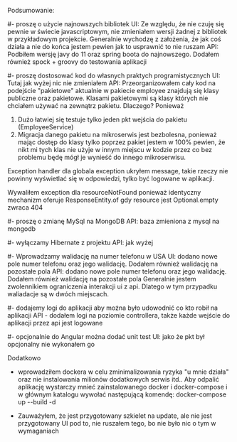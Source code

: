 Podsumowanie:

#- proszę o użycie najnowszych bibliotek
UI: Ze względu, że nie czuję się pewnie w świecie javascriptowym, nie zmieniałem wersji żadnej z bibliotek w przykładowym projekcie. Generalnie wychodzę z założenia, że jak coś działa a nie do końca jestem pewien jak to usprawnić to nie ruszam
API: Podbiłem wersję javy do 11 oraz spring boota do najnowszego. Dodałem również spock + groovy do testowania aplikacji

#- proszę dostosować kod do własnych praktych programistycznych 
UI: Tutaj jak wyżej nic nie zmieniałem
API: Przeorganizowałem cały kod na podejście "pakietowe" aktualnie w pakiecie employee znajdują się klasy publiczne oraz pakietowe. Klasami pakietowymi są klasy których nie chciałem używać na zewnątrz pakietu. Dlaczego? Ponieważ 
1) Dużo łatwiej się testuje tylko jeden pkt wejścia do pakietu (EmployeeService) 
2) Migracja danego pakietu na mikroserwis jest bezbolesna, ponieważ mając dostęp do klasy tylko poprzez pakiet jestem w 100% pewien, że nikt mi tych klas nie użyje w innym miejscu w kodzie przez co bez problemu będę mógł je wynieść do innego mikroserwisu.

Exception handler dla globala exception ukryłem message, takie rzeczy nie powinny wyświetlać się w odpowiedzi, tylko być logowane w aplikacji. 

Wywaliłem exception dla resourceNotFound ponieważ identyczny mechanizm oferuje ResponseEntity.of gdy resource jest Optional.empty zwraca 404

#- proszę o zmianę MySql na MongoDB
API: baza zmieniona z mysql na mongodb

#- wyłączamy Hibernate z projektu
API: jak wyżej

#- Wprowadzamy walidację na numer telefonu w USA
UI: dodano nowe pole numer telefonu oraz jego walidację. Dodałem również walidację na pozostałe pola
API: dodano nowe pole numer telefonu oraz jego walidację. Dodałem również walidację na pozostałe pola
Generalnie jestem zwolennikiem ograniczenia interakcji ui z api. Dlatego w tym przypadku waliadacje są w dwóch miejscach.
 
#- dodajemy logi do aplikacji aby można było udowodnić co kto robił na aplikacji
API - dodałem logi na poziomie controllera, także każde wejście do aplikacji przez api jest logowane

#- opcjonalnie do Angular można dodać unit test 
UI: jako że pkt był opcjonalny nie wykonałem go

Dodatkowo
- wprowadziłem dockera w celu zminimalizowania ryzyka "u mnie działa" oraz nie instalowania milionów dodatkowych serwis itd.. Aby odpalić aplikację wystarczy mnieć zainstalowanego docker i docker-compose i w głównym katalogu wywołać następującą komendę: docker-compose up --build -d

- Zauważyłem, że jest przygotowany szkielet na update, ale nie jest przygotowany UI pod to, nie ruszałem tego, bo nie było nic o tym w wymaganiach


